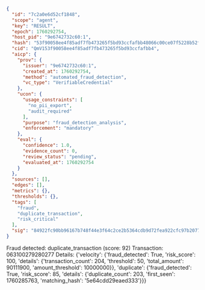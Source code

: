 ```json
{
  "id": "7c2a0e6d52cf1848",
  "scope": "agent",
  "key": "RESULT",
  "epoch": 1760292754,
  "host_pid": "9e6742732c60:1",
  "hash": "53f90058ee4f85adf7fb473265f5bd93ccfafbb48066c00ce07f5228b52f108e",
  "cid": "QmV153f90058ee4f85adf7fb473265f5bd93ccfafbb4",
  "aicp": {
    "prov": {
      "issuer": "9e6742732c60:1",
      "created_at": 1760292754,
      "method": "automated_fraud_detection",
      "vc_type": "VerifiableCredential"
    },
    "ucon": {
      "usage_constraints": [
        "no_pii_export",
        "audit_required"
      ],
      "purpose": "fraud_detection_analysis",
      "enforcement": "mandatory"
    },
    "eval": {
      "confidence": 1.0,
      "evidence_count": 0,
      "review_status": "pending",
      "evaluated_at": 1760292754
    }
  },
  "sources": [],
  "edges": [],
  "metrics": {},
  "thresholds": {},
  "tags": [
    "fraud",
    "duplicate_transaction",
    "risk_critical"
  ],
  "sig": "84922fc90bb96167b748f44e3f64c2ce2b5364cdb9d72fea922cfc97b2077a71"
}
```

Fraud detected: duplicate_transaction (score: 92)
Transaction: 063100279280277
Details: {'velocity': {'fraud_detected': True, 'risk_score': 100, 'details': {'transaction_count': 204, 'threshold': 50, 'total_amount': 90111900, 'amount_threshold': 10000000}}, 'duplicate': {'fraud_detected': True, 'risk_score': 85, 'details': {'duplicate_count': 203, 'first_seen': 1760285763, 'matching_hash': '5e64cdd29eaed333'}}}